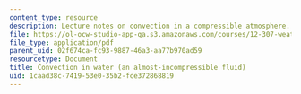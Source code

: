 ```yaml
---
content_type: resource
description: Lecture notes on convection in a compressible atmosphere.
file: https://ol-ocw-studio-app-qa.s3.amazonaws.com/courses/12-307-weather-and-climate-laboratory-spring-2009/1caad38c741953e035b2fce372868819_convecton_n_watr.pdf
file_type: application/pdf
parent_uid: 02f674ca-fc93-9887-46a3-aa77b970ad59
resourcetype: Document
title: Convection in water (an almost-incompressible fluid)
uid: 1caad38c-7419-53e0-35b2-fce372868819
---
```

